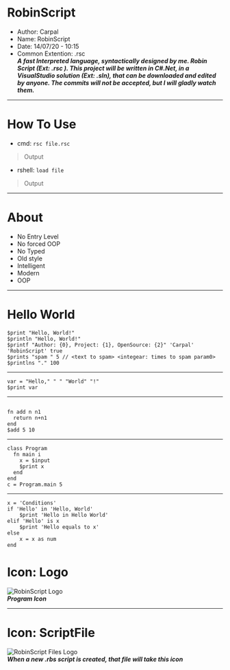 # RobinScript
- Author: Carpal
- Name: RobinScript
- Date: 14/07/20 - 10:15
- Common Extention: .rsc <br>
***A fast Interpreted language, syntactically designed by me. Robin Script (Ext: .rsc ). This project will be written in C#.Net, in a VisualStudio solution (Ext: .sln), that can be downloaded and edited by anyone. The commits will not be accepted, but I will gladly watch them.***
_________________________________
# How To Use
- cmd: `rsc file.rsc`
> Output

- rshell: `load file`
> Output
________________________________
# About
- No Entry Level
- No forced OOP
- No Typed
- Old style
- Intelligent
- Modern
- OOP
________________________________
# Hello World
```
$print "Hello, World!"
$println "Hello, World!"
$printf "Author: {0}, Project: {1}, OpenSource: {2}" 'Carpal' 'RobinScript' true
$prints "spam " 5 // <text to spam> <integear: times to spam param0>
$printlns "." 100
```
____

```
var = "Hello," " " "World" "!"
$print var
```
____

```

fn add n n1
  return n+n1
end
$add 5 10
```
____

```
class Program
  fn main i
    x = $input
    $print x
  end
end
c = Program.main 5
```
____
```
x = 'Conditions'
if 'Hello' in 'Hello, World'
    $print 'Hello in Hello World'
elif 'Hello' is x
    $print 'Hello equals to x'
else
    x = x as num
end
```
# Icon: Logo
![RobinScript Logo](/Logos/RobinLogo.ico) <br>
***Program Icon***
________
# Icon: ScriptFile
![RobinScript Files Logo](/Logos/RobinScript.ico) <br>
***When a new .rbs script is created, that file will take this icon***

